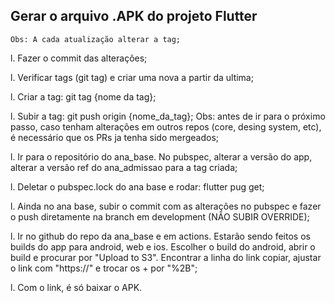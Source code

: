 ## Gerar o arquivo .APK do projeto Flutter

`Obs: A cada atualização alterar a tag;`

l. Fazer o commit das alterações;

l. Verificar tags (git tag) e criar uma nova a partir da ultima;

l. Criar a tag: git tag {nome da tag};

l. Subir a tag: git push origin {nome_da_tag};
Obs: antes de ir para o próximo passo, caso tenham alterações em
outros repos (core, desing system, etc), é necessário que os PRs
ja tenha sido mergeados;

l. Ir para o repositório do ana_base. No pubspec, alterar
a versão do app, alterar a versão ref do ana_admissao
para a tag criada;

l. Deletar o pubspec.lock do ana base e rodar: flutter pug get;

l. Ainda no ana base, subir o commit com as alterações no pubspec e
fazer o push diretamente na branch em development (NÃO SUBIR OVERRIDE);

l. Ir no github do repo da ana_base e em actions. Estarão sendo feitos
os builds do app para android, web e ios. Escolher o build do android,
abrir o build e procurar por "Upload to S3". Encontrar a linha do link
copiar, ajustar o link com "https://" e trocar os + por "%2B";

l. Com o link, é só baixar o APK.